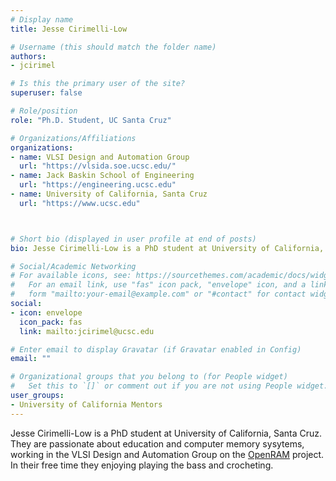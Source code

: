 ```yaml
---
# Display name
title: Jesse Cirimelli-Low

# Username (this should match the folder name)
authors:
- jcirimel

# Is this the primary user of the site?
superuser: false

# Role/position
role: "Ph.D. Student, UC Santa Cruz"

# Organizations/Affiliations
organizations:
- name: VLSI Design and Automation Group
  url: "https://vlsida.soe.ucsc.edu/"
- name: Jack Baskin School of Engineering
  url: "https://engineering.ucsc.edu"
- name: University of California, Santa Cruz
  url: "https://www.ucsc.edu"



# Short bio (displayed in user profile at end of posts)
bio: Jesse Cirimelli-Low is a PhD student at University of California, Santa Cruz

# Social/Academic Networking
# For available icons, see: https://sourcethemes.com/academic/docs/widgets/#icons
#   For an email link, use "fas" icon pack, "envelope" icon, and a link in the
#   form "mailto:your-email@example.com" or "#contact" for contact widget.
social:
- icon: envelope
  icon_pack: fas
  link: mailto:jcirimel@ucsc.edu

# Enter email to display Gravatar (if Gravatar enabled in Config)
email: ""

# Organizational groups that you belong to (for People widget)
#   Set this to `[]` or comment out if you are not using People widget.  
user_groups:
- University of California Mentors
---
```

Jesse Cirimelli-Low is a PhD student at University of California, Santa Cruz. They are passionate about education and computer memory sysytems, working in the VLSI Design and Automation Group on the [OpenRAM](https://github.com/VLSIDA/OpenRAM) project. In their free time they enjoying playing the bass and crocheting.